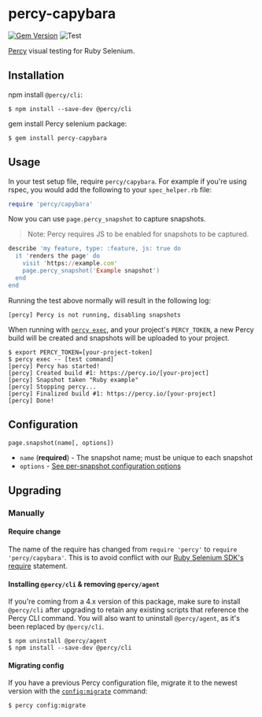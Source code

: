 # percy-capybara
[![Gem Version](https://badge.fury.io/rb/percy-capybara.svg)](https://badge.fury.io/rb/percy-capybara)
![Test](https://github.com/percy/percy-capybara/workflows/Test/badge.svg)

[Percy](https://percy.io) visual testing for Ruby Selenium.

## Installation

npm install `@percy/cli`:

```sh-session
$ npm install --save-dev @percy/cli
```

gem install Percy selenium package:

```ssh-session
$ gem install percy-capybara
```

## Usage

In your test setup file, require `percy/capybara`. For example if you're using
rspec, you would add the following to your `spec_helper.rb` file:


``` ruby
require 'percy/capybara'
```

Now you can use `page.percy_snapshot` to capture snapshots.

> Note: Percy requires JS to be enabled for snapshots to be captured.

```ruby
describe 'my feature, type: :feature, js: true do
  it 'renders the page' do
    visit 'https://example.com'
    page.percy_snapshot('Example snapshot')
  end
end
```


Running the test above normally will result in the following log:

```sh-session
[percy] Percy is not running, disabling snapshots
```

When running with [`percy
exec`](https://github.com/percy/cli/tree/master/packages/cli-exec#percy-exec), and your project's
`PERCY_TOKEN`, a new Percy build will be created and snapshots will be uploaded to your project.

```sh-session
$ export PERCY_TOKEN=[your-project-token]
$ percy exec -- [test command]
[percy] Percy has started!
[percy] Created build #1: https://percy.io/[your-project]
[percy] Snapshot taken "Ruby example"
[percy] Stopping percy...
[percy] Finalized build #1: https://percy.io/[your-project]
[percy] Done!
```

## Configuration

`page.snapshot(name[, options])`

- `name` (**required**) - The snapshot name; must be unique to each snapshot
- `options` - [See per-snapshot configuration options](https://docs.percy.io/docs/cli-configuration#per-snapshot-configuration)

## Upgrading

### Manually

#### Require change

The name of the require has changed from `require 'percy'` to `require
'percy/capybara'`. This is to avoid conflict with our [Ruby Selenium SDK's require](https://github.com/percy/percy-selenium-ruby)
statement.

#### Installing `@percy/cli` & removing `@percy/agent`

If you're coming from a 4.x version of this package, make sure to install `@percy/cli` after
upgrading to retain any existing scripts that reference the Percy CLI
command. You will also want to uninstall `@percy/agent`, as it's been replaced
by `@percy/cli`.

```sh-session
$ npm uninstall @percy/agent
$ npm install --save-dev @percy/cli
```

#### Migrating config

If you have a previous Percy configuration file, migrate it to the newest version with the
[`config:migrate`](https://github.com/percy/cli/tree/master/packages/cli-config#percy-configmigrate-filepath-output) command:

```sh-session
$ percy config:migrate
```
